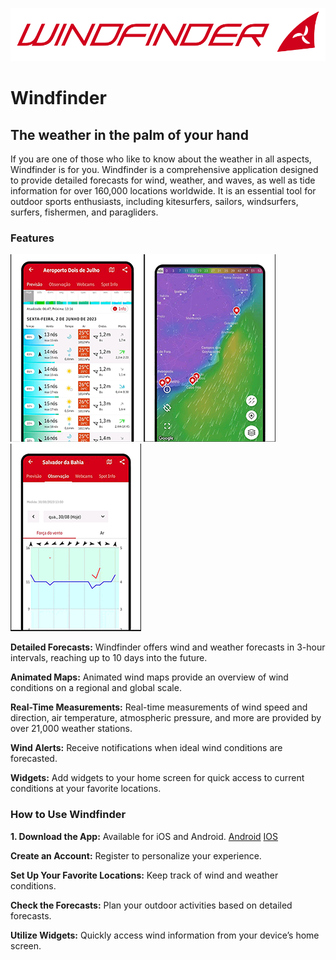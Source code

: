 ![alt text](windfinder-logo-vector.png)

# Windfinder

## The weather in the palm of your hand
If you are one of those who like to know about the weather in all aspects, Windfinder is for you.
Windfinder is a comprehensive application designed to provide detailed forecasts for wind, weather, and waves, as well as tide information for over 160,000 locations worldwide. It is an essential tool for outdoor sports enthusiasts, including kitesurfers, sailors, windsurfers, surfers, fishermen, and paragliders.

### Features

![alt text](Screenshot1.png)![alt text](Screenshot2.png)![alt text](Screenshot3.png)

**Detailed Forecasts:** 
Windfinder offers wind and weather forecasts in 3-hour intervals, reaching up to 10 days into the future.

**Animated Maps:** Animated wind maps provide an overview of wind conditions on a regional and global scale.

**Real-Time Measurements:** Real-time measurements of wind speed and direction, air temperature, atmospheric pressure, and more are provided by over 21,000 weather stations.

**Wind Alerts:** Receive notifications when ideal wind conditions are forecasted.

**Widgets:** Add widgets to your home screen for quick access to current conditions at your favorite locations.

### How to Use Windfinder
**1. Download the App:** Available for iOS and Android.
[Android](https://play.google.com/store/apps/details?id=com.studioeleven.windfinder&pcampaignid=web_share)
[IOS](https://apps.apple.com/app/windfinder/id336829635)

**Create an Account:** Register to personalize your experience.

**Set Up Your Favorite Locations:** Keep track of wind and weather conditions.

**Check the Forecasts:** Plan your outdoor activities based on detailed forecasts.

**Utilize Widgets:** Quickly access wind information from your device’s home screen.




